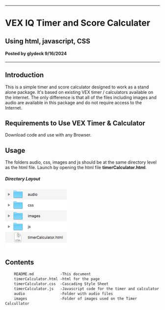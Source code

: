 -----------------------------------------------
# VEX IQ Timer and Score Calculater
## Using html, javascript, CSS
#### Posted by glydeck 9/16/2024
-----------------------------------------------

## Introduction
This is a simple timer and score calculator designed to work as a stand alone package. It's based on existing VEX timer / calculators available on the internet. The only difference is that all of the files including images and audio are available in this package and do not require access to the Internet.


## Requirements to Use VEX Timer & Calculator

Download code and use with any Browser.  
## Usage

 The folders audio, css, images and js should be at the same directory level as the html file. Launch by opening the html file **timerCalculator.html**.
 
 ##### Directory Layout
 
 <img src="./images/directorySetup.png" width="201">

## Contents
```
    README.md            -This document
    timerCalculator.html -html for the page
    timerCalculator.css  -Cascading Style Sheet
    timerCalculator.js   -Javascript code for the timer and calculator
    audio                -Folder with audio files
    images               -Folder of images used on the Timer Calcullator
```
